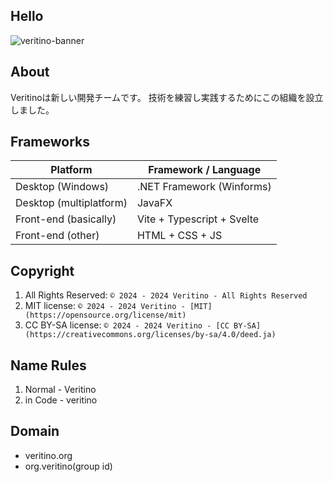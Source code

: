 ## Hello
![veritino-banner](https://github.com/veritino/.github/assets/156060902/ab6b3fc2-630a-487d-be40-80e258aa187d)
## About
Veritinoは新しい開発チームです。
技術を練習し実践するためにこの組織を設立しました。
## Frameworks
| Platform | Framework / Language |
| --- | --- |
| Desktop (Windows) | .NET Framework (Winforms) |
| Desktop (multiplatform) | JavaFX |
| Front-end (basically) | Vite + Typescript + Svelte |
| Front-end (other) | HTML + CSS + JS |
## Copyright
1. All Rights Reserved: ```© 2024 - 2024 Veritino - All Rights Reserved```
2. MIT license: ```© 2024 - 2024 Veritino - [MIT](https://opensource.org/license/mit)```
3. CC BY-SA license: ```© 2024 - 2024 Veritino - [CC BY-SA](https://creativecommons.org/licenses/by-sa/4.0/deed.ja)```
## Name Rules
1. Normal - Veritino
2. in Code - veritino
## Domain
- veritino.org
- org.veritino(group id)

